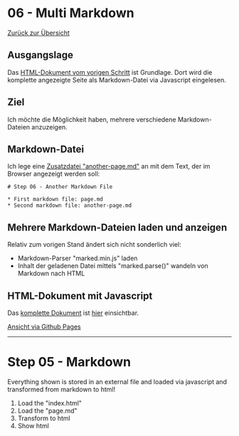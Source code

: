 06 - Multi Markdown
====================

[Zurück zur Übersicht][MAIN]

Ausgangslage
------------

Das [HTML-Dokument vom vorigen Schritt][BASE] ist Grundlage.
Dort wird die komplette angezeigte Seite als Markdown-Datei via Javascript eingelesen.

Ziel
----

Ich möchte die Möglichkeit haben, mehrere verschiedene Markdown-Dateien
anzuzeigen.

Markdown-Datei
--------------

Ich lege eine [Zusatzdatei "another-page.md"][PAGEMD] an mit dem Text, der
im Browser angezeigt werden soll:

```
# Step 06 - Another Markdown File

* First markdown file: page.md
* Second markdown file: another-page.md
```

Mehrere Markdown-Dateien laden und anzeigen
-------------------------------------------

Relativ zum vorigen Stand ändert sich nicht sonderlich viel:

- Markdown-Parser "marked.min.js" laden
- Inhalt der geladenen Datei mittels "marked.parse()" wandeln von Markdown nach HTML

HTML-Dokument mit Javascript
----------------------------

Das [komplette Dokument][INDEXHTML] ist [hier][INDEXHTML] einsichtbar.

[Ansicht via Github Pages][RESULT]

---

# Step 05 - Markdown


Everything shown is stored in an external file
and loaded via javascript and transformed from
markdown to html!

1. Load the "index.html"
2. Load the "page.md"
3. Transform to html
4. Show html

[MAIN]: ../README.md
[BASE]: ../step-05_markdown/index.html
[INDEXHTML]: index.html
[LOCALHOST]: http://localhost:8000
[RESULT]: https://uli-heller.github.io/static-markdown-publisher/step-06_multi-markdown/index.html
[PAGEMD]: page.md
